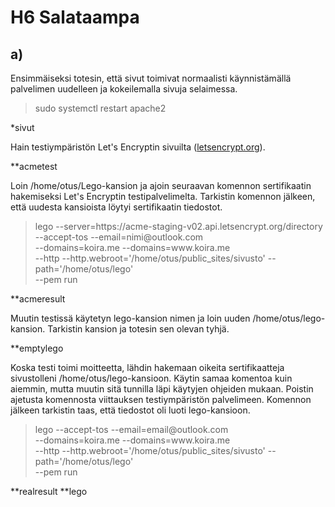 # H6 Salataampa

## a)

Ensimmäiseksi totesin, että sivut toimivat normaalisti käynnistämällä palvelimen uudelleen ja kokeilemalla sivuja selaimessa.

>sudo systemctl restart apache2

*sivut


Hain testiympäristön Let's Encryptin sivuilta ([letsencrypt.org](https://letsencrypt.org/fi/docs/staging-environment/)).

**acmetest

Loin /home/otus/Lego-kansion ja ajoin seuraavan komennon sertifikaatin hakemiseksi Let's Encryptin testipalvelimelta. Tarkistin komennon jälkeen, että uudesta kansioista löytyi sertifikaatin tiedostot.
 
>lego --server=https:<!-- -->//acme-staging-v02.api.letsencrypt.org/directory  
>--accept-tos --email=nimi<!-- -->@outlook.com  
>--domains=koira.me --domains=www<!-- -->.koira.me  
>--http --http.webroot='/home/otus/public_sites/sivusto' --path='/home/otus/lego'  
>--pem run

**acmeresult

Muutin testissä käytetyn lego-kansion nimen ja loin uuden /home/otus/lego-kansion. Tarkistin kansion ja totesin sen olevan tyhjä.

**emptylego

Koska testi toimi moitteetta, lähdin hakemaan oikeita sertifikaatteja sivustolleni /home/otus/lego-kansioon. Käytin samaa komentoa kuin aiemmin, mutta muutin sitä tunnilla läpi käytyjen ohjeiden mukaan. Poistin ajetusta komennosta viittauksen testiympäristön palvelimeen. Komennon jälkeen tarkistin taas, että tiedostot oli luoti lego-kansioon.

>lego --accept-tos --email=email<!-- -->@outlook.com  
>--domains=koira.me --domains=www<!-- -->.koira.me  
>--http --http.webroot='/home/otus/public_sites/sivusto' --path='/home/otus/lego'  
>--pem run

**realresult
**lego






